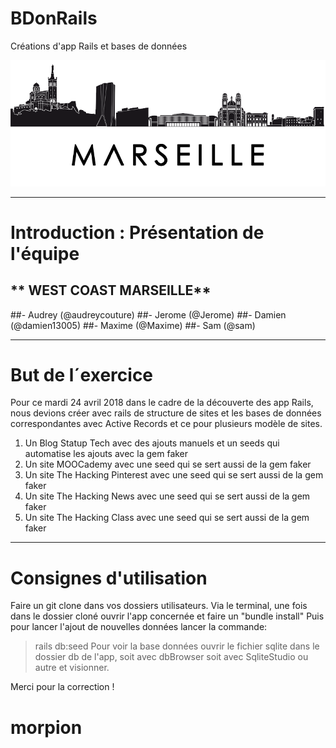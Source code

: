 # BDonRails
Créations d'app Rails et bases de données



![alt tag](images/img-marseille-3.png)

-------------

# Introduction : Présentation de l'équipe

## ** WEST COAST MARSEILLE**
##- Audrey (@audreycouture)
##- Jerome (@Jerome)
##- Damien (@damien13005)
##- Maxime (@Maxime)
##- Sam 	(@sam)

-------------

# But de l´exercice

Pour ce mardi 24 avril 2018 dans le cadre de la découverte des app Rails, nous devions créer avec rails de structure de sites et les bases de données correspondantes avec Active Records et ce pour plusieurs modèle de sites.
1. Un Blog Statup Tech avec des ajouts manuels et un seeds qui automatise les ajouts avec la gem faker
2. Un site MOOCademy avec une seed qui se sert aussi de la gem faker 
3. Un site The Hacking Pinterest avec une seed qui se sert aussi de la gem faker 
4. Un site The Hacking News avec une seed qui se sert aussi de la gem faker 
5. Un site The Hacking Class avec une seed qui se sert aussi de la gem faker 


------------

# Consignes d'utilisation

Faire un git clone dans vos dossiers utilisateurs.
Via le terminal, une fois dans le dossier cloné ouvrir l'app concernée et faire un "bundle install"
Puis pour lancer l'ajout de nouvelles données lancer la commande: 
> rails db:seed
Pour voir la base données ouvrir le fichier sqlite dans le dossier db de l'app, soit avec dbBrowser soit avec SqliteStudio ou autre et visionner.




Merci pour la correction ! 



# morpion